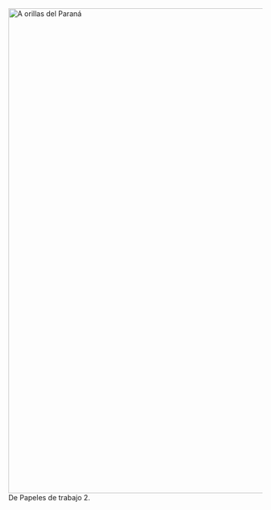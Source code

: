 <html><body><a href="/wp-content/uploads/2014/02/paranaSaer.jpeg"><img class="aligncenter size-full wp-image-4682" alt="A orillas del Paraná" src="/wp-content/uploads/2014/02/paranaSaer.jpeg" width="720" height="960"></a>De Papeles de trabajo 2.</body></html>